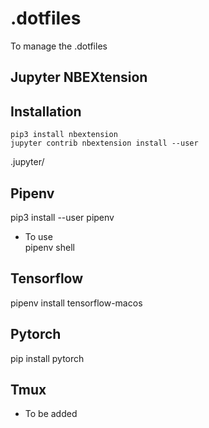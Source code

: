 # .dotfiles
To manage the .dotfiles

## Jupyter NBEXtension

## Installation 
`pip3 install nbextension`  
`jupyter contrib nbextension install --user`

.jupyter/

## Pipenv 
pip3 install --user pipenv  
- To use  
pipenv shell

## Tensorflow
pipenv install tensorflow-macos

## Pytorch
pip install pytorch

## Tmux
- To be added
